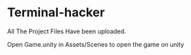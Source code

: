 # Terminal-hacker

All The Project Files Have been uploaded.

Open Game.unity in Assets/Scenes to open the game on unity
